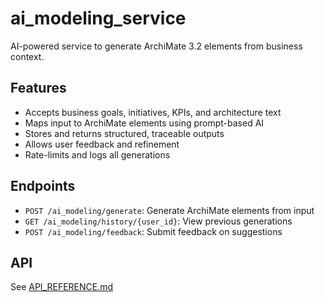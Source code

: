 # ai_modeling_service

AI-powered service to generate ArchiMate 3.2 elements from business context.

## Features
- Accepts business goals, initiatives, KPIs, and architecture text
- Maps input to ArchiMate elements using prompt-based AI
- Stores and returns structured, traceable outputs
- Allows user feedback and refinement
- Rate-limits and logs all generations

## Endpoints
- `POST /ai_modeling/generate`: Generate ArchiMate elements from input
- `GET /ai_modeling/history/{user_id}`: View previous generations
- `POST /ai_modeling/feedback`: Submit feedback on suggestions

## API
See [API_REFERENCE.md](./API_REFERENCE.md)
